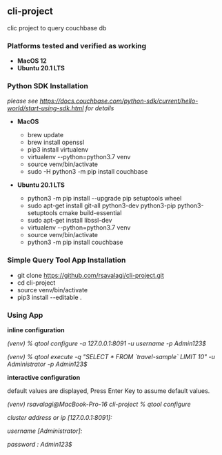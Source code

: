 ## cli-project
clic project to query couchbase db

### Platforms tested and verified as working
 - **MacOS 12**
 - **Ubuntu 20.1 LTS**

### Python SDK Installation
_please see https://docs.couchbase.com/python-sdk/current/hello-world/start-using-sdk.html for details_
 - **MacOS**
   - brew update
   - brew install openssl
   - pip3 install virtualenv
   - virtualenv --python=python3.7 venv 
   - source venv/bin/activate
   - sudo -H python3 -m pip install couchbase

 - **Ubuntu 20.1 LTS**
   - python3 -m pip install --upgrade pip setuptools wheel
   - sudo apt-get install git-all python3-dev python3-pip python3-setuptools cmake build-essential
   - sudo apt-get install libssl-dev
   - virtualenv --python=python3.7 venv 
   - source venv/bin/activate
   - python3 -m pip install couchbase

### Simple Query Tool App Installation
   - git clone https://github.com/rsavalagi/cli-project.git
   - cd cli-project
   - source venv/bin/activate
   - pip3 install --editable .

### Using App
**inline configuration**

_(venv) % qtool configure -a 127.0.0.1:8091 -u username -p Admin123$_

_(venv) % qtool execute -q "SELECT * FROM \`travel-sample\` LIMIT 10" -u Administrator -p Admin123$_

**interactive configuration**

default values are displayed, Press Enter Key to assume default values.

_(venv) rsavalagi@MacBook-Pro-16 cli-project % qtool configure_

_cluster address or ip  [127.0.0.1:8091]:_

_username  [Administrator]:_

_password : Admin123$_








